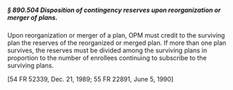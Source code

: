 ##### § 890.504 Disposition of contingency reserves upon reorganization or merger of plans. #####

Upon reorganization or merger of a plan, OPM must credit to the surviving plan the reserves of the reorganized or merged plan. If more than one plan survives, the reserves must be divided among the surviving plans in proportion to the number of enrollees continuing to subscribe to the surviving plans.

[54 FR 52339, Dec. 21, 1989; 55 FR 22891, June 5, 1990]